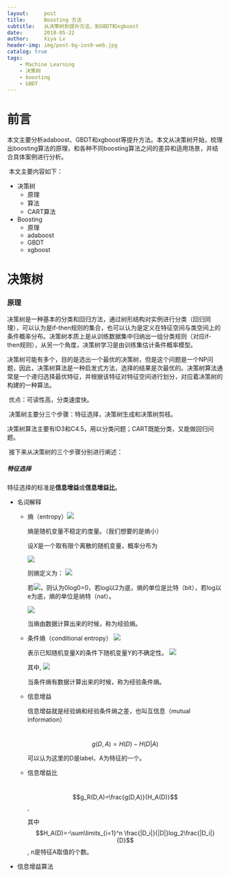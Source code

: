```yaml
---
layout:     post
title:      Boosting 方法
subtitle:   从决策树到提升方法，到GBDT和xgboost
date:       2018-05-22
author:     Xiya Lv
header-img: img/post-bg-ios9-web.jpg
catalog: true
tags:
    - Machine Learning
    - 决策树
    - boosting
    - GBDT
---
```


# 前言

​	本文主要分析adaboost、GBDT和xgboost等提升方法。本文从决策树开始，梳理出boosting算法的原理，和各种不同boosting算法之间的差异和适用场景，并结合具体案例进行分析。

​	本文主要内容如下：

  - 决策树
      - 原理
      - 算法
      - CART算法
- Boosting
  - 原理
  - adaboost
  - GBDT
  - xgboost

# 决策树

### 原理

​	决策树是一种基本的分类和回归方法，通过树形结构对实例进行分类（回归同理），可以认为是if-then规则的集合，也可以认为是定义在特征空间与类空间上的条件概率分布。决策树本质上是从训练数据集中归纳出一组分类规则（对应if-then规则），从另一个角度，决策树学习是由训练集估计条件概率模型。

​	决策树可能有多个，目的是选出一个最优的决策树，但是这个问题是一个NP问题，因此，决策树算法是一种启发式方法，选择的结果是次最优的。决策树算法通常是一个递归选择最优特征，并根据该特征对特征空间进行划分，对应着决策树的构建的一种算法。

​	优点：可读性高，分类速度快。

​	决策树主要分三个步骤：特征选择，决策树生成和决策树剪枝。

​	决策树算法主要有ID3和C4.5，用以分类问题；CART既能分类，又能做回归问题。

​	接下来从决策树的三个步骤分别进行阐述：

##### 特征选择

​	特征选择的标准是**信息增益**或**信息增益比**。

- 名词解释

  - 熵（entropy）<img src="http://latex.codecogs.com/gif.latex?H(X)" />


    熵是随机变量不稳定的度量。（我们想要的是熵小）
    
    设$X$是一个取有限个离散的随机变量，概率分布为
    
    <img src="http://latex.codecogs.com/gif.latex?P(X=x_i)=p_i, i=1,2…n" />
    
    则熵定义为：
    <img src="http://latex.codecogs.com/gif.latex?H(X)=-\\sum\\limits_{i=1}^n p_ilogp_i" />
    
    若![](http://latex.codecogs.com/gif.latex?p_i=0})，则认为0log0=0，若log以2为底，熵的单位是比特（bit），若log以e为底，熵的单位是纳特（nat）。
    
    <img src="http://latex.codecogs.com/gif.latex?0 \leq H(X) \leq logn" />
    
    当熵由数据计算出来的时候，称为经验熵。

  - 条件熵（conditional entropy）
    <img src="http://latex.codecogs.com/gif.latex?H(Y|X)" />

    表示已知随机变量X的条件下随机变量Y的不确定性。
    <img src="http://latex.codecogs.com/gif.latex?H(Y|X)=\\sum \\limits_{i=1}^np_iH(Y|X=x_i)" />
    
    ​其中,  <img src="http://latex.codecogs.com/gif.latex?p_i=P(X=x_i), i=1,2…n" />
    
    当条件熵有数据计算出来的时候，称为经验条件熵。

  - 信息增益

    信息增益就是经验熵和经验条件熵之差，也叫互信息（mutual information）

    ​	$$g(D,A) = H(D)-H(D|A)$$

    可以认为这里的D是label，A为特征的一个。

  - 信息增益比

    ​	$$g_R(D,A)=\frac{g(D,A)}{H_A(D)}$$,

    其中$$H_A(D)=-\sum\limits_{i=1}^n \frac{|D_i|}{|D|}log_2\frac{|D_i|}{D}$$, n是特征A取值的个数。

- 信息增益算法

  ```
  
  ```

  

  

